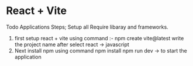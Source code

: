 # React + Vite 
Todo Applications Steps;
Setup all Require libaray and frameworks.

1. first setup react + vite using command :-
   npm create vite@latest
   write the project name
   after select react -> javascript
2. Next install npm using command
   npm install
   npm run dev -> to start the application
   
   




